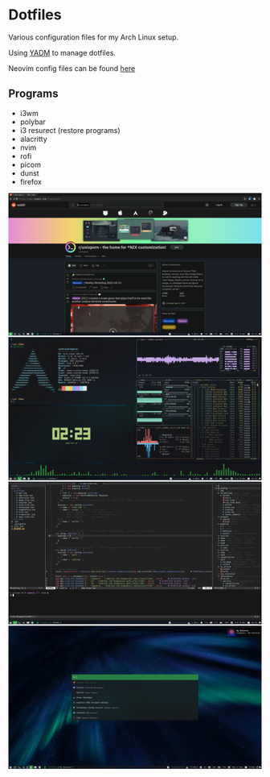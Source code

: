 # Dotfiles

Various configuration files for my Arch Linux setup.

Using [YADM](https://yadm.io/) to manage dotfiles.

Neovim config files can be found [here](https://github.com/member87/nvim)

## Programs
- i3wm
- polybar
- i3 resurect (restore programs)
- alacritty
- nvim
- rofi
- picom
- dunst
- firefox

![firefox setup](https://github.com/member87/dotfiles/blob/nightly/.config/yadm/media/firefox.png?raw=true)
![firefox setup](https://github.com/member87/dotfiles/blob/nightly/.config/yadm/media/terminal.png?raw=true)
![firefox setup](https://github.com/member87/dotfiles/blob/nightly/.config/yadm/media/nvim.png?raw=true)
![firefox setup](https://github.com/member87/dotfiles/blob/nightly/.config/yadm/media/rofi.png?raw=true)

